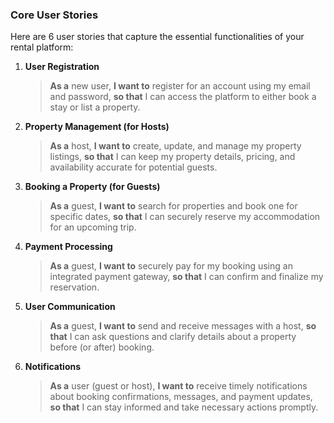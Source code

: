 ### Core User Stories

Here are 6 user stories that capture the essential functionalities of your rental platform:

1.  **User Registration**

    > **As a** new user,
    > **I want to** register for an account using my email and password,
    > **so that** I can access the platform to either book a stay or list a property.

2.  **Property Management (for Hosts)**

    > **As a** host,
    > **I want to** create, update, and manage my property listings,
    > **so that** I can keep my property details, pricing, and availability accurate for potential guests.

3.  **Booking a Property (for Guests)**

    > **As a** guest,
    > **I want to** search for properties and book one for specific dates,
    > **so that** I can securely reserve my accommodation for an upcoming trip.

4.  **Payment Processing**

    > **As a** guest,
    > **I want to** securely pay for my booking using an integrated payment gateway,
    > **so that** I can confirm and finalize my reservation.

5.  **User Communication**

    > **As a** guest,
    > **I want to** send and receive messages with a host,
    > **so that** I can ask questions and clarify details about a property before (or after) booking.

6.  **Notifications**
    > **As a** user (guest or host),
    > **I want to** receive timely notifications about booking confirmations, messages, and payment updates,
    > **so that** I can stay informed and take necessary actions promptly.
